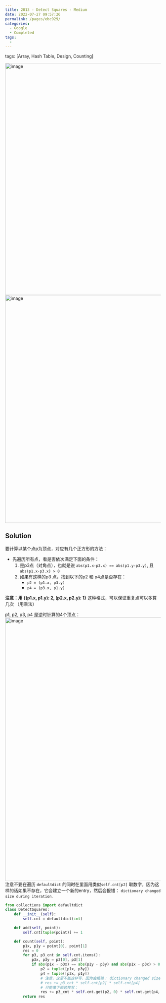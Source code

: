 ```yaml
---
title: 2013 - Detect Squares - Medium
date: 2022-07-27 09:57:26
permalink: /pages/ebc929/
categories:
  - Google
  - Completed
tags:
  - 
---
```

tags: [Array, Hash Table, Design, Counting]



<img width="749" alt="image" src="https://user-images.githubusercontent.com/41789327/180633968-1f05ea11-c4f5-45e7-9150-d9f7477b705c.png">
<img width="736" alt="image" src="https://user-images.githubusercontent.com/41789327/180633983-81782cf8-893f-47d1-9b18-0ff7edef4bf0.png">

## Solution
要计算以某个点p为顶点，对应有几个正方形的方法：
- 先遍历所有点，看是否依次满足下面的条件：
	1. 是p3点（对角点），也就是说 `abs(p1.x-p3.x) == abs(p1.y-p3.y)`, 且 `abs(p1.x-p3.x) > 0`
	2. 如果有这样的p3 点，找到以下的p2 和 p4点是否存在：
		- `p2 = (p1.x, p3.y)`
		- `p4 = (p3.x, p1.y)`

**注意：用 {(p1.x, p1.y): 2, (p2.x, p2.y): 1}** 这种格式，可以保证重复点可以多算几次 （用乘法）

p1, p2, p3, p4 是逆时针算的4个顶点：
<img width="851" alt="image" src="https://user-images.githubusercontent.com/41789327/180634871-ed80821f-78bc-442f-ae91-a785f4689189.png">
注意不要在遍历 `defaultdict` 的同时在里面用类似`self.cnt[p2]` 取数字，因为这样的话如果不存在，它会建立一个新的entry，然后会报错： `dictionary changed size during iteration`.

```python
from collections import defaultdict
class DetectSquares:
	def __init__(self):
		self.cnt = defaultdict(int)

	def add(self, point):
		self.cnt[tuple(point)] += 1

	def count(self, point):
		p1x, p1y = point[0], point[1]
		res = 0
		for p3, p3_cnt in self.cnt.items():
			p3x, p3y = p3[0], p3[1]
			if abs(p1x - p3x) == abs(p1y - p3y) and abs(p1x - p3x) > 0:
				p2 = tuple([p1x, p3y])
				p4 = tuple([p3x, p1y])
				# 注意，这里不能这样写，因为会报错： dictionary changed size during iteration
				# res += p3_cnt * self.cnt[p2] * self.cnt[p4]
				# 只能像下面这样写：
				res += p3_cnt * self.cnt.get(p2, 0) * self.cnt.get(p4, 0) 
		return res
```